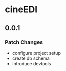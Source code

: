# cineEDI

## 0.0.1

### Patch Changes
  - configure project setup
  - create db schema
  - introduce devtools
